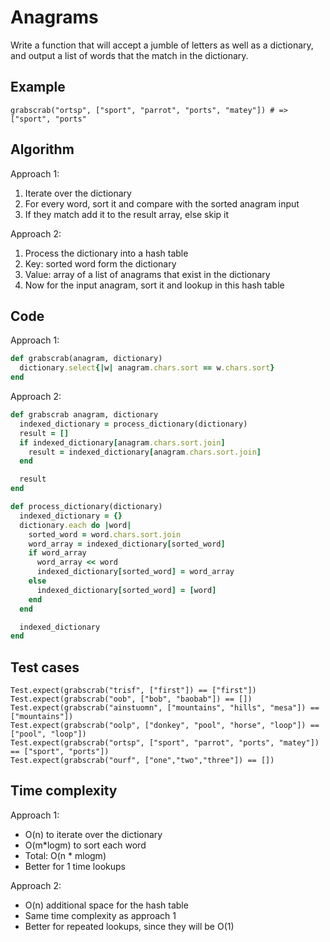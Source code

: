 # Anagrams

Write a function that will accept a jumble of letters as well as a dictionary, and output a list of words that the match in the dictionary.

## Example
```
grabscrab("ortsp", ["sport", "parrot", "ports", "matey"]) # => ["sport", "ports"
```

## Algorithm
Approach 1:
1. Iterate over the dictionary
2. For every word, sort it and compare with the sorted anagram input
3. If they match add it to the result array, else skip it

Approach 2:
1. Process the dictionary into a hash table
2. Key: sorted word form the dictionary
3. Value: array of a list of anagrams that exist in the dictionary
4. Now for the input anagram, sort it and lookup in this hash table

## Code
Approach 1:
```ruby
def grabscrab(anagram, dictionary)
  dictionary.select{|w| anagram.chars.sort == w.chars.sort}
end
```
Approach 2:
```ruby
def grabscrab anagram, dictionary
  indexed_dictionary = process_dictionary(dictionary)
  result = []
  if indexed_dictionary[anagram.chars.sort.join]
    result = indexed_dictionary[anagram.chars.sort.join]
  end

  result
end

def process_dictionary(dictionary)
  indexed_dictionary = {}
  dictionary.each do |word|
    sorted_word = word.chars.sort.join
    word_array = indexed_dictionary[sorted_word]
    if word_array
      word_array << word
      indexed_dictionary[sorted_word] = word_array
    else
      indexed_dictionary[sorted_word] = [word]
    end
  end

  indexed_dictionary
end
```

## Test cases
```
Test.expect(grabscrab("trisf", ["first"]) == ["first"])
Test.expect(grabscrab("oob", ["bob", "baobab"]) == [])
Test.expect(grabscrab("ainstuomn", ["mountains", "hills", "mesa"]) == ["mountains"])
Test.expect(grabscrab("oolp", ["donkey", "pool", "horse", "loop"]) == ["pool", "loop"])
Test.expect(grabscrab("ortsp", ["sport", "parrot", "ports", "matey"]) == ["sport", "ports"])
Test.expect(grabscrab("ourf", ["one","two","three"]) == [])
```

## Time complexity
Approach 1:
- O(n) to iterate over the dictionary
- O(m*logm) to sort each word
- Total: O(n * mlogm)
- Better for 1 time lookups

Approach 2:
- O(n) additional space for the hash table
- Same time complexity as approach 1
- Better for repeated lookups, since they will be O(1)

